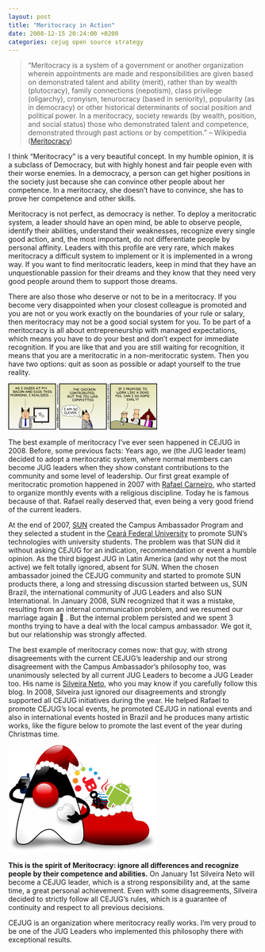 ```yaml
---
layout: post
title: "Meritocracy in Action"
date: 2008-12-15 20:24:00 +0200
categories: cejug open source strategy
---
```


> “Meritocracy is a system of a government or another organization wherein appointments are made and responsibilities are given based on demonstrated talent and ability (merit), rather than by wealth (plutocracy), family connections (nepotism), class privilege (oligarchy), cronyism, tenurocracy (based in seniority), popularity (as in democracy) or other historical determinants of social position and political power. In a meritocracy, society rewards (by wealth, position, and social status) those who demonstrated talent and competence, demonstrated through past actions or by competition.” – Wikipedia (<a href="http://en.wikipedia.org/wiki/Meritocracy">Meritocracy</a>)


 I think “Meritocracy” is a very beautiful concept. In my humble opinion, it is a subclass of Democracy, but with highly honest and fair people even with their worse enemies. In a democracy, a person can get higher positions in the society just because she can convince other people about her competence. In a meritocracy, she doesn’t have to convince, she has to prove her competence and other skills.

Meritocracy is not perfect, as democracy is nether. To deploy a meritocratic system, a leader should have an open mind, be able to observe people, identify their abilities, understand their weaknesses, recognize every single good action, and, the most important, do not differentiate people by personal affinity. Leaders with this profile are very rare, which makes meritocracy a difficult system to implement or it is implemented in a wrong way. If you want to find meritocratic leaders, keep in mind that they have an unquestionable passion for their dreams and they know that they need very good people around them to support those dreams.

There are also those who deserve or not to be in a meritocracy. If you become very disappointed when your closest colleague is promoted and you are not or you work exactly on the boundaries of your rule or salary, then meritocracy may not be a good social system for you. To be part of a meritocracy is all about entrepreneurship with managed expectations, which means you have to do your best and don’t expect for immediate recognition. If you are like that and you are still waiting for recognition, it means that you are a meritocratic in a non-meritocratic system. Then you have two options: quit as soon as possible or adapt yourself to the true reality.

<a href="http://69.89.31.239/~hildeber/wp-content/uploads/2008/12/32782.strip_.gif">![32782.strip_-300x93.gif](/images/posts/32782.strip_-300x93.gif)</a>

The best example of meritocracy I’ve ever seen happened in CEJUG in 2008. Before, some previous facts: Years ago, we (the JUG leader team) decided to adopt a meritocratic system, where normal members can become JUG leaders when they show constant contributions to the community and some level of leadership. Our first great example of meritocratic promotion happened in 2007 with <a href="http://www.rafaelcarneiro.org/blog">Rafael Carneiro</a>, who started to organize monthly events with a religious discipline. Today he is famous because of that. Rafael really deserved that, even being a very good friend of the current leaders.

At the end of 2007, <a href="http://www.sun.com/">SUN</a> created the Campus Ambassador Program and they selected a student in the <a href="http://www.ufc.br/">Ceará Federal University</a> to promote SUN’s technologies with university students. The problem was that SUN did it without asking CEJUG for an indication, recommendation or event a humble opinion. As the third biggest JUG in Latin America (and why not the most active) we felt totally ignored, absent for SUN. When the chosen ambassador joined the CEJUG community and started to promote SUN products there, a long and stressing discussion started between us, SUN Brazil, the international community of JUG Leaders and also SUN International. In January 2008, SUN recognized that it was a mistake, resulting from an internal communication problem, and we resumed our marriage again 🙂 . But the internal problem persisted and we spent 3 months trying to have a deal with the local campus ambassador. We got it, but our relationship was strongly affected.

The best example of meritocracy comes now: that guy, with strong disagreements with the current CEJUG’s leadership and our strong disagreement with the Campus Ambassador’s philosophy too, was unanimously selected by all current JUG Leaders to become a JUG Leader too. His name is <a href="http://silveiraneto.net/">Silveira Neto</a>, who you may know if you carefully follow this blog. In 2008, Silveira just ignored our disagreements and strongly supported all CEJUG initiatives during the year. He helped Rafael to promote CEJUG’s local events, he promoted CEJUG in national events and also in international events hosted in Brazil and he produces many artistic works, like the figure below to promote the last event of the year during Christmas time.

<a href="http://69.89.31.239/~hildeber/wp-content/uploads/2008/12/duke_natal.png">![duke_natal-300x217.png](/images/posts/duke_natal-300x217.png)</a>

<span style="font-weight: bold;">This is the spirit of Meritocracy: ignore all differences and recognize people by their competence and abilities.</span> On January 1st Silveira Neto will become a CEJUG leader, which is a strong responsibility and, at the same time, a great personal achievement. Even with some disagreements, Silveira decided to strictly follow all CEJUG’s rules, which is a guarantee of continuity and respect to all previous decisions.

CEJUG is an organization where meritocracy really works. I’m very proud to be one of the JUG Leaders who implemented this philosophy there with exceptional results.
